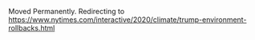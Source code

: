 Moved Permanently. Redirecting to
https://www.nytimes.com/interactive/2020/climate/trump-environment-rollbacks.html
